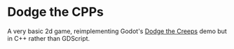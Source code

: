 # Dodge the CPPs

A very basic 2d game, reimplementing Godot's [Dodge the Creeps](https://github.com/godotengine/godot-demo-projects/tree/master/2d/dodge_the_creeps) demo but in C++ rather than GDScript.
